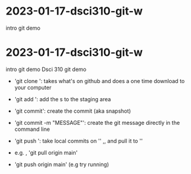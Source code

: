 # 2023-01-17-dsci310-git-w
intro git demo
# 2023-01-17-dsci310-git-w
intro git demo
Dsci 310 git demo


- 'git clone <URL>': takes what's on github and does a one time download to your computer
- 'git add <FILE>': add the <FILE>s to the staging area
- 'git commit': create the commit (aka snapshot)
- 'git commit -m "MESSAGE"': create the git message directly in the command line


- 'git push <where> <what>': take local commits on '<what>' ,, and pull it to '<where>'
- e.g. , 'git pull origin main'
- 'git push origin main' (e.g try running)

